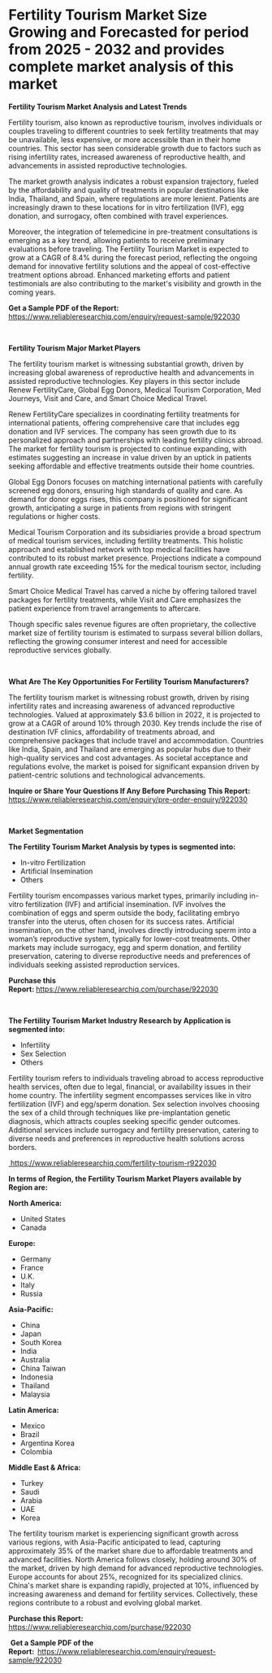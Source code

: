<p><h1>Fertility Tourism Market Size Growing and Forecasted for period from 2025 - 2032 and provides complete market analysis of this market</h1></p><p><strong>Fertility Tourism Market Analysis and Latest Trends</strong></p>
<p><p>Fertility tourism, also known as reproductive tourism, involves individuals or couples traveling to different countries to seek fertility treatments that may be unavailable, less expensive, or more accessible than in their home countries. This sector has seen considerable growth due to factors such as rising infertility rates, increased awareness of reproductive health, and advancements in assisted reproductive technologies. </p><p>The market growth analysis indicates a robust expansion trajectory, fueled by the affordability and quality of treatments in popular destinations like India, Thailand, and Spain, where regulations are more lenient. Patients are increasingly drawn to these locations for in vitro fertilization (IVF), egg donation, and surrogacy, often combined with travel experiences. </p><p>Moreover, the integration of telemedicine in pre-treatment consultations is emerging as a key trend, allowing patients to receive preliminary evaluations before traveling. The Fertility Tourism Market is expected to grow at a CAGR of 8.4% during the forecast period, reflecting the ongoing demand for innovative fertility solutions and the appeal of cost-effective treatment options abroad. Enhanced marketing efforts and patient testimonials are also contributing to the market's visibility and growth in the coming years.</p></p>
<p><strong>Get a Sample PDF of the Report:&nbsp;</strong> <a href="https://www.reliableresearchiq.com/enquiry/request-sample/922030?utm_campaign=3510&utm_medium=2&utm_source=Github&utm_content=ia&utm_term=18042025&utm_id=fertility-tourism">https://www.reliableresearchiq.com/enquiry/request-sample/922030</a></p>
<p>&nbsp;</p>
<p><strong>Fertility Tourism Major Market Players</strong></p>
<p><p>The fertility tourism market is witnessing substantial growth, driven by increasing global awareness of reproductive health and advancements in assisted reproductive technologies. Key players in this sector include Renew FertilityCare, Global Egg Donors, Medical Tourism Corporation, Med Journeys, Visit and Care, and Smart Choice Medical Travel.</p><p>Renew FertilityCare specializes in coordinating fertility treatments for international patients, offering comprehensive care that includes egg donation and IVF services. The company has seen growth due to its personalized approach and partnerships with leading fertility clinics abroad. The market for fertility tourism is projected to continue expanding, with estimates suggesting an increase in value driven by an uptick in patients seeking affordable and effective treatments outside their home countries.</p><p>Global Egg Donors focuses on matching international patients with carefully screened egg donors, ensuring high standards of quality and care. As demand for donor eggs rises, this company is positioned for significant growth, anticipating a surge in patients from regions with stringent regulations or higher costs.</p><p>Medical Tourism Corporation and its subsidiaries provide a broad spectrum of medical tourism services, including fertility treatments. This holistic approach and established network with top medical facilities have contributed to its robust market presence. Projections indicate a compound annual growth rate exceeding 15% for the medical tourism sector, including fertility.</p><p>Smart Choice Medical Travel has carved a niche by offering tailored travel packages for fertility treatments, while Visit and Care emphasizes the patient experience from travel arrangements to aftercare. </p><p>Though specific sales revenue figures are often proprietary, the collective market size of fertility tourism is estimated to surpass several billion dollars, reflecting the growing consumer interest and need for accessible reproductive services globally.</p></p>
<p>&nbsp;</p>
<p><strong>What Are The Key Opportunities For Fertility Tourism Manufacturers?</strong></p>
<p><p>The fertility tourism market is witnessing robust growth, driven by rising infertility rates and increasing awareness of advanced reproductive technologies. Valued at approximately $3.6 billion in 2022, it is projected to grow at a CAGR of around 10% through 2030. Key trends include the rise of destination IVF clinics, affordability of treatments abroad, and comprehensive packages that include travel and accommodation. Countries like India, Spain, and Thailand are emerging as popular hubs due to their high-quality services and cost advantages. As societal acceptance and regulations evolve, the market is poised for significant expansion driven by patient-centric solutions and technological advancements.</p></p>
<p><strong>Inquire or Share Your Questions If Any Before Purchasing This Report:</strong> <a href="https://www.reliableresearchiq.com/enquiry/pre-order-enquiry/922030?utm_campaign=3510&utm_medium=2&utm_source=Github&utm_content=ia&utm_term=18042025&utm_id=fertility-tourism">https://www.reliableresearchiq.com/enquiry/pre-order-enquiry/922030</a></p>
<p>&nbsp;</p>
<p><strong>Market Segmentation</strong></p>
<p><strong>The Fertility Tourism Market Analysis by types is segmented into:</strong></p>
<p><ul><li>In-vitro Fertilization</li><li>Artificial Insemination</li><li>Others</li></ul></p>
<p><p>Fertility tourism encompasses various market types, primarily including in-vitro fertilization (IVF) and artificial insemination. IVF involves the combination of eggs and sperm outside the body, facilitating embryo transfer into the uterus, often chosen for its success rates. Artificial insemination, on the other hand, involves directly introducing sperm into a woman’s reproductive system, typically for lower-cost treatments. Other markets may include surrogacy, egg and sperm donation, and fertility preservation, catering to diverse reproductive needs and preferences of individuals seeking assisted reproduction services.</p></p>
<p><strong>Purchase this Report:&nbsp;</strong><a href="https://www.reliableresearchiq.com/purchase/922030?utm_campaign=3510&utm_medium=2&utm_source=Github&utm_content=ia&utm_term=18042025&utm_id=fertility-tourism">https://www.reliableresearchiq.com/purchase/922030</a></p>
<p>&nbsp;</p>
<p><strong>The Fertility Tourism Market Industry Research by Application is segmented into:</strong></p>
<p><ul><li>Infertility</li><li>Sex Selection</li><li>Others</li></ul></p>
<p><p>Fertility tourism refers to individuals traveling abroad to access reproductive health services, often due to legal, financial, or availability issues in their home country. The infertility segment encompasses services like in vitro fertilization (IVF) and egg/sperm donation. Sex selection involves choosing the sex of a child through techniques like pre-implantation genetic diagnosis, which attracts couples seeking specific gender outcomes. Additional services include surrogacy and fertility preservation, catering to diverse needs and preferences in reproductive health solutions across borders.</p></p>
<p><a href="https://www.reliableresearchiq.com/fertility-tourism-r922030?utm_campaign=3510&utm_medium=2&utm_source=Github&utm_content=ia&utm_term=18042025&utm_id=fertility-tourism">&nbsp;https://www.reliableresearchiq.com/fertility-tourism-r922030</a></p>
<p><strong>In terms of Region, the Fertility Tourism Market Players available by Region are:</strong></p>
<p>
    <p> <strong> North America: </strong>
        <ul>
            <li>United States</li>
            <li>Canada</li>
        </ul>
        </p> 
    <p> <strong> Europe: </strong>
        <ul>
            <li>Germany</li>
            <li>France</li>
            <li>U.K.</li>
            <li>Italy</li>
            <li>Russia</li>
        </ul>
        </p> 
    <p> <strong> Asia-Pacific: </strong>
        <ul>
            <li>China</li>
            <li>Japan</li>
            <li>South Korea</li>
            <li>India</li>
            <li>Australia</li>
            <li>China Taiwan</li>
            <li>Indonesia</li>
            <li>Thailand</li>
            <li>Malaysia</li>
        </ul>
        </p> 
    <p> <strong> Latin America: </strong>
        <ul>
            <li>Mexico</li>
            <li>Brazil</li>
            <li>Argentina Korea</li>
            <li>Colombia</li>
        </ul>
        </p> 
    <p> <strong> Middle East & Africa: </strong>
        <ul>
            <li>Turkey</li>
            <li>Saudi</li>
            <li>Arabia</li>
            <li>UAE</li>
            <li>Korea</li>
        </ul>
    </p>
    </p>
<p><p>The fertility tourism market is experiencing significant growth across various regions, with Asia-Pacific anticipated to lead, capturing approximately 35% of the market share due to affordable treatments and advanced facilities. North America follows closely, holding around 30% of the market, driven by high demand for advanced reproductive technologies. Europe accounts for about 25%, recognized for its specialized clinics. China's market share is expanding rapidly, projected at 10%, influenced by increasing awareness and demand for fertility services. Collectively, these regions contribute to a robust and evolving global market.</p></p>
<p><strong>Purchase this Report: </strong><a href="https://www.reliableresearchiq.com/purchase/922030?utm_campaign=3510&utm_medium=2&utm_source=Github&utm_content=ia&utm_term=18042025&utm_id=fertility-tourism">https://www.reliableresearchiq.com/purchase/922030</a></p>
<p>&nbsp;<strong>Get a Sample PDF of the Report:&nbsp;&nbsp;</strong><a href="https://www.reliableresearchiq.com/enquiry/request-sample/922030?utm_campaign=3510&utm_medium=2&utm_source=Github&utm_content=ia&utm_term=18042025&utm_id=fertility-tourism">https://www.reliableresearchiq.com/enquiry/request-sample/922030</a></p>
<p><strong></strong></p>
<p><p></p><p></p><p></p></p>